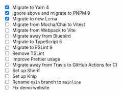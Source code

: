 - [x] Migrate to Yarn 4
- [x] Ignore above and migrate to PNPM 9
- [x] Migrate to new Lerna
- [ ] Migrate from Mocha/Chai to Vitest
- [ ] Migrate from Webpack to Vite
- [ ] Migrate away from Bluebird
- [ ] Migrate to TypeScript 5
- [ ] Migrate to ESLint 9
- [ ] Remove TSLint
- [ ] Improve Prettier usage
- [ ] Migrate away from Travis to GitHub Actions for CI
- [ ] Set up Sherif
- [ ] Set up Knip
- [ ] Rename `main` branch to `mainline`
- [ ] Fix demo website
